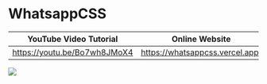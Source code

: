 # WhatsappCSS

| YouTube Video Tutorial        |      Online Website                             |
|------------------------------ | ----------------------------------------------- |
| https://youtu.be/Bo7wh8JMoX4  |  https://whatsappcss.vercel.app/                |

![](https://img.youtube.com/vi/Bo7wh8JMoX4/maxresdefault.jpg)
